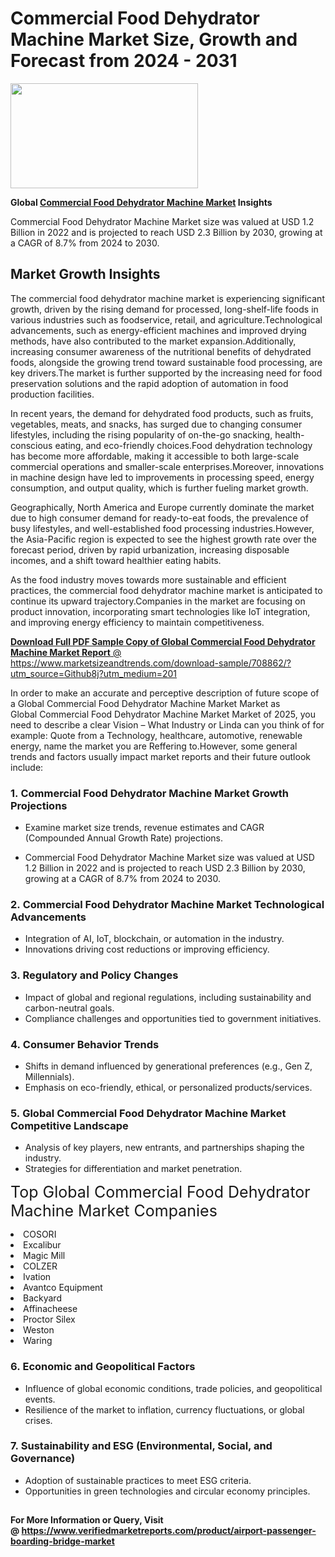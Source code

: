 <H1>Commercial Food Dehydrator Machine Market Size, Growth and Forecast from 2024 - 2031</H1><img class="aligncenter size-medium wp-image-584254" src="https://thirdeyenews.in/wp-content/uploads/2024/09/Global-Market-Research-300x168.jpeg" alt="" width="300" height="168" /><p><strong>Global&nbsp;<a href="https://www.marketsizeandtrends.com/download-sample/708862/?utm_source=Github8j?utm_medium=201">Commercial Food Dehydrator Machine Market</a> Insights</strong></p><p>Commercial Food Dehydrator Machine Market size was valued at USD 1.2 Billion in 2022 and is projected to reach USD 2.3 Billion by 2030, growing at a CAGR of 8.7% from 2024 to 2030.</p><p><h2>Market Growth Insights</h2> <p>The commercial food dehydrator machine market is experiencing significant growth, driven by the rising demand for processed, long-shelf-life foods in various industries such as foodservice, retail, and agriculture.Technological advancements, such as energy-efficient machines and improved drying methods, have also contributed to the market expansion.Additionally, increasing consumer awareness of the nutritional benefits of dehydrated foods, alongside the growing trend toward sustainable food processing, are key drivers.The market is further supported by the increasing need for food preservation solutions and the rapid adoption of automation in food production facilities.</p> <p><a href="#"></a></p> <p>In recent years, the demand for dehydrated food products, such as fruits, vegetables, meats, and snacks, has surged due to changing consumer lifestyles, including the rising popularity of on-the-go snacking, health-conscious eating, and eco-friendly choices.Food dehydration technology has become more affordable, making it accessible to both large-scale commercial operations and smaller-scale enterprises.Moreover, innovations in machine design have led to improvements in processing speed, energy consumption, and output quality, which is further fueling market growth.</p> <p>Geographically, North America and Europe currently dominate the market due to high consumer demand for ready-to-eat foods, the prevalence of busy lifestyles, and well-established food processing industries.However, the Asia-Pacific region is expected to see the highest growth rate over the forecast period, driven by rapid urbanization, increasing disposable incomes, and a shift toward healthier eating habits.</p> <p>As the food industry moves towards more sustainable and efficient practices, the commercial food dehydrator machine market is anticipated to continue its upward trajectory.Companies in the market are focusing on product innovation, incorporating smart technologies like IoT integration, and improving energy efficiency to maintain competitiveness.</p> <p><a href="#"></p><p><span class=""><strong>Download Full PDF Sample Copy of Global Commercial Food Dehydrator Machine Market Report</strong> @ <a href="https://www.marketsizeandtrends.com/download-sample/708862/?utm_source=Github8j?utm_medium=201" target="_blank">https://www.marketsizeandtrends.com/download-sample/708862/?utm_source=Github8j?utm_medium=201</a></span></p><p>In order to make an accurate and perceptive description of future scope of a Global&nbsp;Commercial Food Dehydrator Machine Market Market as Global&nbsp;Commercial Food Dehydrator Machine Market Market of 2025, you need to describe a clear Vision &ndash; What Industry or Linda can you think of for example: Quote from a Technology, healthcare, automotive, renewable energy, name the market you are Reffering to.However, some general trends and factors usually impact market reports and their future outlook include:</p><h3>1.&nbsp;<strong>Commercial Food Dehydrator Machine Market Growth Projections</strong></h3><ul><li>Examine market size trends, revenue estimates and CAGR (Compounded Annual Growth Rate) projections.</li><li><p>Commercial Food Dehydrator Machine Market size was valued at USD 1.2 Billion in 2022 and is projected to reach USD 2.3 Billion by 2030, growing at a CAGR of 8.7% from 2024 to 2030.</p></li></ul><h3>2.&nbsp;<strong>Commercial Food Dehydrator Machine Market Technological Advancements</strong></h3><ul><li>Integration of AI, IoT, blockchain, or automation in the industry.</li><li>Innovations driving cost reductions or improving efficiency.</li></ul><h3>3.&nbsp;<strong>Regulatory and Policy Changes</strong></h3><ul><li>Impact of global and regional regulations, including sustainability and carbon-neutral goals.</li><li>Compliance challenges and opportunities tied to government initiatives.</li></ul><h3>4.&nbsp;<strong>Consumer Behavior Trends</strong></h3><ul><li>Shifts in demand influenced by generational preferences (e.g., Gen Z, Millennials).</li><li>Emphasis on eco-friendly, ethical, or personalized products/services.</li></ul><h3>5.&nbsp;<strong>Global Commercial Food Dehydrator Machine Market Competitive Landscape</strong></h3><ul><li>Analysis of key players, new entrants, and partnerships shaping the industry.</li><li>Strategies for differentiation and market penetration.</li></ul><p data-pm-slice="1 1 []"><span style="color: inherit; font-family: inherit; font-size: 25px;">Top Global Commercial Food Dehydrator Machine Market Companies</span></p><div class="" data-test-id=""><p><li>COSORI</li><li> Excalibur</li><li> Magic Mill</li><li> COLZER</li><li> Ivation</li><li> Avantco Equipment</li><li> Backyard</li><li> Affinacheese</li><li> Proctor Silex</li><li> Weston</li><li> Waring</li></p></div><h3>6.&nbsp;<strong>Economic and Geopolitical Factors</strong></h3><ul><li>Influence of global economic conditions, trade policies, and geopolitical events.</li><li>Resilience of the market to inflation, currency fluctuations, or global crises.</li></ul><h3>7.&nbsp;<strong>Sustainability and ESG (Environmental, Social, and Governance)</strong></h3><ul><li>Adoption of sustainable practices to meet ESG criteria.</li><li>Opportunities in green technologies and circular economy principles.</li></ul><h2><strong style="font-size: 14px;">For More Information or Query, Visit @&nbsp;</strong><a style="background-color: #ffffff; font-size: 14px;" href="https://www.marketsizeandtrends.com/report/commercial-food-dehydrator-machine-market/" target="_blank">https://www.verifiedmarketreports.com/product/airport-passenger-boarding-bridge-market</a></h2>